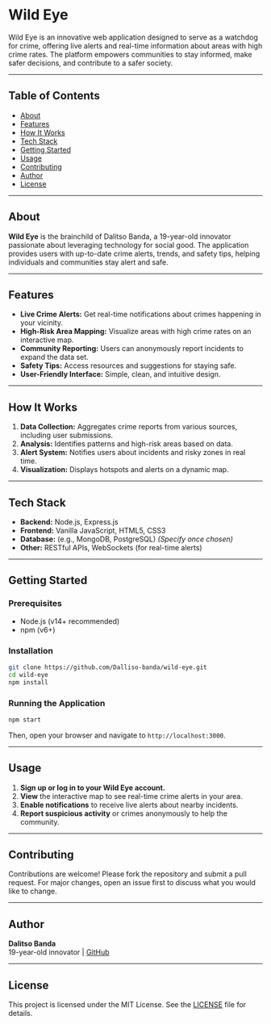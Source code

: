 # Wild Eye

Wild Eye is an innovative web application designed to serve as a watchdog for crime, offering live alerts and real-time information about areas with high crime rates. The platform empowers communities to stay informed, make safer decisions, and contribute to a safer society.

---

## Table of Contents

- [About](#about)
- [Features](#features)
- [How It Works](#how-it-works)
- [Tech Stack](#tech-stack)
- [Getting Started](#getting-started)
- [Usage](#usage)
- [Contributing](#contributing)
- [Author](#author)
- [License](#license)

---

## About

**Wild Eye** is the brainchild of Dalitso Banda, a 19-year-old innovator passionate about leveraging technology for social good. The application provides users with up-to-date crime alerts, trends, and safety tips, helping individuals and communities stay alert and safe.

---

## Features

- **Live Crime Alerts:** Get real-time notifications about crimes happening in your vicinity.
- **High-Risk Area Mapping:** Visualize areas with high crime rates on an interactive map.
- **Community Reporting:** Users can anonymously report incidents to expand the data set.
- **Safety Tips:** Access resources and suggestions for staying safe.
- **User-Friendly Interface:** Simple, clean, and intuitive design.

---

## How It Works

1. **Data Collection:** Aggregates crime reports from various sources, including user submissions.
2. **Analysis:** Identifies patterns and high-risk areas based on data.
3. **Alert System:** Notifies users about incidents and risky zones in real time.
4. **Visualization:** Displays hotspots and alerts on a dynamic map.

---

## Tech Stack

- **Backend:** Node.js, Express.js
- **Frontend:** Vanilla JavaScript, HTML5, CSS3
- **Database:** (e.g., MongoDB, PostgreSQL) *(Specify once chosen)*
- **Other:** RESTful APIs, WebSockets (for real-time alerts)

---

## Getting Started

### Prerequisites

- Node.js (v14+ recommended)
- npm (v6+)

### Installation

```bash
git clone https://github.com/Dalliso-banda/wild-eye.git
cd wild-eye
npm install
```

### Running the Application

```bash
npm start
```

Then, open your browser and navigate to `http://localhost:3000`.

---

## Usage

1. **Sign up or log in to your Wild Eye account.**
2. **View** the interactive map to see real-time crime alerts in your area.
3. **Enable notifications** to receive live alerts about nearby incidents.
4. **Report suspicious activity** or crimes anonymously to help the community.

---

## Contributing

Contributions are welcome! Please fork the repository and submit a pull request. For major changes, open an issue first to discuss what you would like to change.

---

## Author

**Dalitso Banda**  
19-year-old innovator | [GitHub](https://github.com/Dalliso-banda)

---

## License

This project is licensed under the MIT License. See the [LICENSE](LICENSE) file for details.
